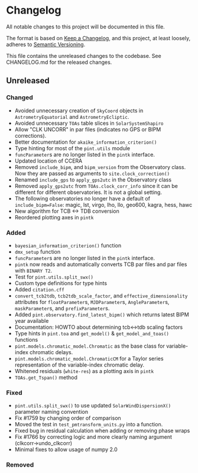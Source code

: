 # Changelog
All notable changes to this project will be documented in this file.

The format is based on [Keep a Changelog](https://keepachangelog.com/en/1.0.0/),
and this project, at least loosely, adheres to [Semantic Versioning](https://semver.org/spec/v2.0.0.html).

This file contains the unreleased changes to the codebase. See CHANGELOG.md for
the released changes.

## Unreleased
### Changed
- Avoided unnecessary creation of `SkyCoord` objects in `AstrometryEquatorial` and `AstrometryEcliptic`.
- Avoided unnecessary `TOAs` table slices in `SolarSystemShapiro`
- Allow "CLK UNCORR" in par files (indicates no GPS or BIPM corrections). 
- Better documentation for `akaike_information_criterion()`
- Type hinting for most of the `pint.utils` module
- `funcParameter`s are no longer listed in the `pintk` interface.
- Updated location of CCERA
- Removed `include_bipm`, and `bipm_version` from the Observatory class. Now they are passed as arguments to `site.clock_correction()`
- Renamed `include_gps` to `apply_gps2utc` in the Observatory class
- Removed `apply_gps2utc` from `TOAs.clock_corr_info` since it can be different for different observatories. It is not a global setting.
- The following observatories no longer have a default of `include_bipm=False`: magic, lst, virgo, lho, llo, geo600, kagra, hess, hawc
- New algorithm for TCB <-> TDB conversion
- Reordered plotting axes in `pintk`
### Added
- `bayesian_information_criterion()` function 
- `dmx_setup` function
- `funcParameter`s are no longer listed in the `pintk` interface.
- `pintk` now reads and automatically converts TCB par files and par files with `BINARY T2`.
- Test for `pint.utils.split_swx()`
- Custom type definitions for type hints
- Added `citation.cff`
- `convert_tcb2tdb`, `tcb2tdb_scale_factor`, and `effective_dimensionality` attributes for `floatParameter`s, `MJDParameter`s, `AngleParameter`s, `maskParameter`s, and `prefixParameter`s.
- Added `pint.observatory.find_latest_bipm()` which returns latest BIPM year available
- Documentation: HOWTO about determining tcb<->tdb scaling factors
- Type hints in `pint.toa` and `get_model()` & `get_model_and_toas()` functions
- `pint.models.chromatic_model.Chromatic` as the base class for variable-index chromatic delays.
- `pint.models.chromatic_model.ChromaticCM` for a Taylor series representation of the variable-index chromatic delay.
- Whitened residuals (`white-res`) as a plotting axis in `pintk`
- `TOAs.get_Tspan()` method
### Fixed
- `pint.utils.split_swx()` to use updated `SolarWindDispersionX()` parameter naming convention 
- Fix #1759 by changing order of comparison
- Moved the test in `test_pmtransform_units.py` into a function.
- Fixed bug in residual calculation when adding or removing phase wraps
- Fix #1766 by correcting logic and more clearly naming argument (clkcorr->undo_clkcorr)
- Minimal fixes to allow usage of numpy 2.0
### Removed
